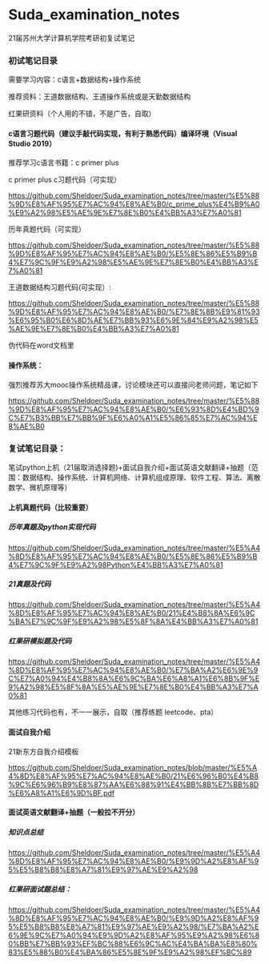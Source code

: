 # Suda_examination_notes
21届苏州大学计算机学院考研初复试笔记

### 初试笔记目录

需要学习内容：c语言+数据结构+操作系统

推荐资料：王道数据结构、王道操作系统或是天勤数据结构

红果研资料（个人用的不错，不是广告，自取）

#### c语言习题代码（建议手敲代码实现，有利于熟悉代码）编译环境（Visual Studio 2019）

推荐学习c语言书籍：c primer plus

c primer plus c习题代码（可实现）

https://github.com/Sheldoer/Suda_examination_notes/tree/master/%E5%88%9D%E8%AF%95%E7%AC%94%E8%AE%B0/c_prime_plus%E4%B9%A0%E9%A2%98%E5%AE%9E%E7%8E%B0%E4%BB%A3%E7%A0%81

历年真题代码（可实现）

https://github.com/Sheldoer/Suda_examination_notes/tree/master/%E5%88%9D%E8%AF%95%E7%AC%94%E8%AE%B0/%E5%8E%86%E5%B9%B4%E7%9C%9F%E9%A2%98%E5%AE%9E%E7%8E%B0%E4%BB%A3%E7%A0%81

王道数据结构习题代码(可实现）:

https://github.com/Sheldoer/Suda_examination_notes/tree/master/%E5%88%9D%E8%AF%95%E7%AC%94%E8%AE%B0/%E7%8E%8B%E9%81%93%E6%95%B0%E6%8D%AE%E7%BB%93%E6%9E%84%E9%A2%98%E5%AE%9E%E7%8E%B0%E4%BB%A3%E7%A0%81

伪代码在word文档里

#### 操作系统：

强烈推荐苏大mooc操作系统精品课，讨论模块还可以直接问老师问题，笔记如下

https://github.com/Sheldoer/Suda_examination_notes/tree/master/%E5%88%9D%E8%AF%95%E7%AC%94%E8%AE%B0/%E6%93%8D%E4%BD%9C%E7%B3%BB%E7%BB%9F%E6%A0%A1%E5%86%85%E7%AC%94%E8%AE%B0

### 复试笔记目录：

笔试python上机（21届取消选择题)+面试自我介绍+面试英语文献翻译+抽题（范围：数据结构、操作系统、计算机网络、计算机组成原理、软件工程、算法、离散数学、微机原理等）

#### 上机真题代码（比较重要）

##### 历年真题及python实现代码

https://github.com/Sheldoer/Suda_examination_notes/tree/master/%E5%A4%8D%E8%AF%95%E7%AC%94%E8%AE%B0/%E5%8E%86%E5%B9%B4%E7%9C%9F%E9%A2%98Python%E4%BB%A3%E7%A0%81

##### 21真题及代码

https://github.com/Sheldoer/Suda_examination_notes/tree/master/%E5%A4%8D%E8%AF%95%E7%AC%94%E8%AE%B0/21%E4%B8%8A%E6%9C%BA%E7%9C%9F%E9%A2%98%E5%8F%8A%E4%BB%A3%E7%A0%81

##### 红果研模拟题及代码

https://github.com/Sheldoer/Suda_examination_notes/tree/master/%E5%A4%8D%E8%AF%95%E7%AC%94%E8%AE%B0/%E7%BA%A2%E6%9E%9C%E7%A0%94%E4%B8%8A%E6%9C%BA%E6%A8%A1%E6%8B%9F%E9%A2%98%E5%8F%8A%E5%AE%9E%E7%8E%B0%E4%BB%A3%E7%A0%81

其他练习代码也有，不一一展示，自取（推荐练题 leetcode、pta）

#### 面试自我介绍

21新东方自我介绍模板

https://github.com/Sheldoer/Suda_examination_notes/blob/master/%E5%A4%8D%E8%AF%95%E7%AC%94%E8%AE%B0/21%E6%96%B0%E4%B8%9C%E6%96%B9%E8%87%AA%E6%88%91%E4%BB%8B%E7%BB%8D%E6%A8%A1%E6%9D%BF.pdf

#### 面试英语文献翻译+抽题（一般拉不开分）

##### 知识点总结

https://github.com/Sheldoer/Suda_examination_notes/tree/master/%E5%A4%8D%E8%AF%95%E7%AC%94%E8%AE%B0/%E9%9D%A2%E8%AF%95%E5%B8%B8%E8%A7%81%E9%97%AE%E9%A2%98

##### 红果研面试题总结：

https://github.com/Sheldoer/Suda_examination_notes/tree/master/%E5%A4%8D%E8%AF%95%E7%AC%94%E8%AE%B0/%E9%9D%A2%E8%AF%95%E5%B8%B8%E8%A7%81%E9%97%AE%E9%A2%98/%E7%BA%A2%E6%9E%9C%E7%A0%94%E9%9D%A2%E8%AF%95%E9%A2%98%E6%80%BB%E7%BB%93%EF%BC%88%E6%9C%AC%E4%BA%BA%E8%80%83%E5%88%B0%E4%BA%86%E5%8E%9F%E9%A2%98%EF%BC%89